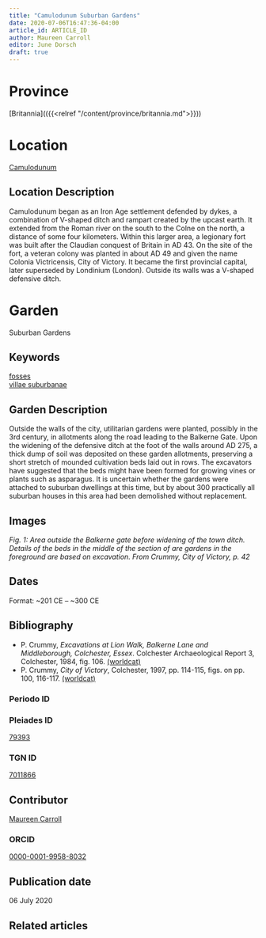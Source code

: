 ```yaml
---
title: "Camulodunum Suburban Gardens"
date: 2020-07-06T16:47:36-04:00
article_id: ARTICLE_ID
author: Maureen Carroll
editor: June Dorsch
draft: true
---
```


# Province

[Britannia](({{<relref "/content/province/britannia.md">}}))  

# Location

[Camulodunum](https://pleiades.stoa.org/places/79393)

## Location Description

Camulodunum began as an Iron Age settlement defended by dykes, a combination of V-shaped ditch and rampart created by the upcast earth. It extended from the Roman river on the south to the Colne on the north, a distance of some four kilometers. Within this larger area, a legionary fort was built after the Claudian conquest of Britain in AD 43. On the site of the fort, a veteran colony was planted in about AD 49 and given the name Colonia Victricensis, City of Victory. It became the first provincial capital, later superseded by Londinium (London). Outside its walls was a V-shaped defensive ditch.

# Garden

Suburban Gardens


## Keywords

[fosses]( http://vocab.getty.edu/page/aat/300101513)  
[villae suburbanae](http://vocab.getty.edu/page/aat/300005519)

## Garden Description

Outside the walls of the city, utilitarian gardens were planted, possibly in the 3rd century, in allotments along the road leading to the Balkerne Gate. Upon the widening of the defensive ditch at the foot of the walls around AD 275, a thick dump of soil was deposited on these garden allotments, preserving a short stretch of mounded cultivation beds laid out in rows. The excavators have suggested that the beds might have been formed for growing vines or plants such as asparagus. It is uncertain whether the gardens were attached to suburban dwellings at this time, but by about 300 practically all suburban houses in this area had been demolished without replacement.

<!--changed A.D. 275 A.D. to AD 275 bc of previous use of AD, not A.D. Plus typo.-->

## Images

*Fig. 1: Area outside the Balkerne gate before widening of
the town ditch. Details of the beds in the
middle of the section of are gardens in the foreground are based on excavation. From Crummy, City of
Victory, p. 42*
<!--The figure doesn't appear to be in the Britannia province image folder.-->


## Dates
Format: ~201 CE – ~300 CE

## Bibliography

*  P. Crummy, *Excavations at Lion Walk, Balkerne Lane and Middleborough, Colchester, Essex*. Colchester Archaeological Report 3, Colchester, 1984, fig. 106. [(worldcat)](http://www.worldcat.org/oclc/12511745)
*  P. Crummy, *City of Victory*, Colchester, 1997, pp. 114-115, figs. on pp. 100, 116-117. [(worldcat)](http://www.worldcat.org/oclc/1152612897)

### Periodo ID

<!--[PERIODO_ID](https://pleiades.stoa.org/places/PLEIADES_ID)-->

### Pleiades ID
[79393](https://pleiades.stoa.org/places/79393)


### TGN ID
[7011866](http://vocab.getty.edu/page/tgn/7011866)

## Contributor

[Maureen Carroll](https://www.sheffield.ac.uk/archaeology/our-people/academic-staff/maureen-carroll)

### ORCID

[0000-0001-9958-8032](https://orcid.org/0000-0001-9958-8032)

## Publication date

06 July 2020

## Related articles

<!-- Links to other related articles. Leave blank for now -->
